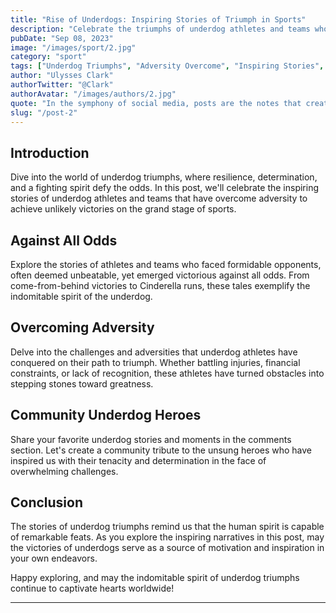 ```yaml
---
title: "Rise of Underdogs: Inspiring Stories of Triumph in Sports"
description: "Celebrate the triumphs of underdog athletes and teams who defied the odds, overcame adversity, and emerged victorious against more favored opponents. Join us in exploring the inspiring stories that showcase the indomitable spirit of the underdog in sports."
pubDate: "Sep 08, 2023"
image: "/images/sport/2.jpg"
category: "sport"
tags: ["Underdog Triumphs", "Adversity Overcome", "Inspiring Stories", "Unlikely Victories"]
author: "Ulysses Clark"
authorTwitter: "@Clark"
authorAvatar: "/images/authors/2.jpg"
quote: "In the symphony of social media, posts are the notes that create the melody of connection."
slug: "/post-2"
---
```


## Introduction

Dive into the world of underdog triumphs, where resilience, determination, and a fighting spirit defy the odds. In this post, we'll celebrate the inspiring stories of underdog athletes and teams that have overcome adversity to achieve unlikely victories on the grand stage of sports.

## Against All Odds

Explore the stories of athletes and teams who faced formidable opponents, often deemed unbeatable, yet emerged victorious against all odds. From come-from-behind victories to Cinderella runs, these tales exemplify the indomitable spirit of the underdog.

## Overcoming Adversity

Delve into the challenges and adversities that underdog athletes have conquered on their path to triumph. Whether battling injuries, financial constraints, or lack of recognition, these athletes have turned obstacles into stepping stones toward greatness.

## Community Underdog Heroes

Share your favorite underdog stories and moments in the comments section. Let's create a community tribute to the unsung heroes who have inspired us with their tenacity and determination in the face of overwhelming challenges.

## Conclusion

The stories of underdog triumphs remind us that the human spirit is capable of remarkable feats. As you explore the inspiring narratives in this post, may the victories of underdogs serve as a source of motivation and inspiration in your own endeavors.

Happy exploring, and may the indomitable spirit of underdog triumphs continue to captivate hearts worldwide!

---

